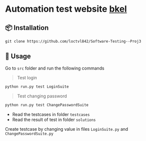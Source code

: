 # Automation test website [bkel](https://e-learning.hcmut.edu.vn/)
## 📦 Installation

```
git clone https://github.com/loctvl842/Software-Testing--Proj3
```

## 🚀 Usage

Go to `src` folder and run the following commands

> Test login
```sh
python run.py test LoginSuite
```

> Test changing password
```sh
python run.py test ChangePasswordSuite
```

- Read the testcases in folder `testcases`
- Read the result of test in folder `solutions`

Create testcase by changing value in files `LoginSuite.py` and `ChangePasswordSuite.py`

